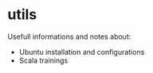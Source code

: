 # utils
Usefull informations and notes about:
+ Ubuntu installation and configurations
+ Scala trainings
